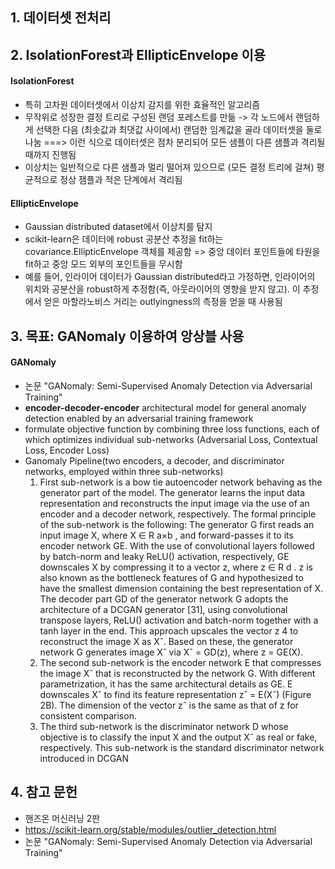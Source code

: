 ## 1. 데이터셋 전처리
## 2. IsolationForest과 EllipticEnvelope 이용
#### IsolationForest
- 특히 고차원 데이터셋에서 이상치 감지를 위한 효율적인 알고리즘
- 무작위로 성장한 결정 트리로 구성된 랜덤 포레스트를 만듦 -> 각 노드에서 랜덤하게 선택한 다음 (최솟값과 최댓값 사이에서) 랜덤한 임계값을 골라 데이터셋을 둘로 나눔
===> 이런 식으로 데이터셋은 점차 분리되어 모든 샘플이 다른 샘플과 격리될 때까지 진행됨
- 이상치는 일반적으로 다른 샘플과 멀리 떨어져 있으므로 (모든 결정 트리에 걸쳐) 평균적으로 정상 잼플과 적은 단계에서 격리됨

#### EllipticEnvelope
- Gaussian distributed dataset에서 이상치를 탐지
- scikit-learn은 데이터에 robust 공분산 추정을 fit하는 covariance.EllipticEnvelope 객체를 제공함 => 중앙 데이터 포인트들에 타원을 fit하고 중앙 모드 외부의 포인트들을 무시함
- 예를 들어, 인라이어 데이터가 Gaussian distributed라고 가정하면, 인라이어의 위치와 공분산을 robust하게 추정함(즉, 아웃라이어의 영향을 받지 않고). 이 추정에서 얻은 마할라노비스 거리는 outlyingness의 측정을 얻을 때 사용됨
  
## 3. 목표: GANomaly 이용하여 앙상블 사용
#### GANomaly
- 논문 "GANomaly: Semi-Supervised Anomaly Detection via Adversarial Training"
- **encoder-decoder-encoder** architectural model for general anomaly detection enabled by an adversarial training framework
- formulate objective function by combining three loss functions, each of which optimizes individual sub-networks (Adversarial Loss, Contextual Loss, Encoder Loss)
- Ganomaly Pipeline(two encoders, a decoder, and discriminator networks, employed within three sub-networks)
  1. First sub-network is a bow tie autoencoder network behaving as the generator part of the model. The generator learns the input data representation and reconstructs the input image via the use of an encoder and a decoder network, respectively. The formal principle of the sub-network is the following: The generator G first reads an input image X, where X ∈ R a×b , and forward-passes it to its encoder network GE. With the use of convolutional layers followed by batch-norm and leaky ReLU() activation, respectively, GE downscales X by compressing it to a vector z, where z ∈ R d . z is also known as the bottleneck features of G and hypothesized to have the smallest dimension containing the best representation of X. The decoder part GD of the generator network G adopts the architecture of a DCGAN generator [31], using convolutional transpose layers, ReLU() activation and batch-norm together with a tanh layer in the end. This approach upscales the vector z 4 to reconstruct the image X as Xˆ. Based on these, the generator network G generates image Xˆ via Xˆ = GD(z), where z = GE(X).
  2. The second sub-network is the encoder network E that compresses the image Xˆ that is reconstructed by the network G. With different parametrization, it has the same architectural details as GE. E downscales Xˆ to find its feature representation zˆ = E(Xˆ) (Figure 2B). The dimension of the vector zˆ is the same as that of z for consistent comparison.
  3. The third sub-network is the discriminator network D whose objective is to classify the input X and the output Xˆ as real or fake, respectively. This sub-network is the standard discriminator network introduced in DCGAN

## 4. 참고 문헌
- 핸즈온 머신러닝 2판
- https://scikit-learn.org/stable/modules/outlier_detection.html
- 논문 "GANomaly: Semi-Supervised Anomaly Detection via Adversarial Training"
